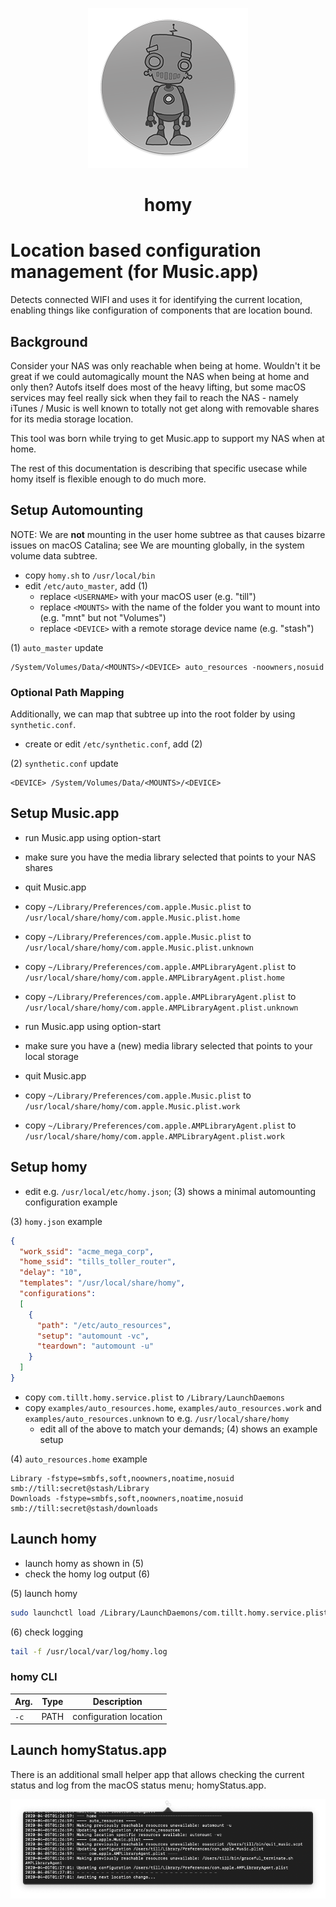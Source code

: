 <p align="center"><img src="homyStatus/homyStatus/Assets.xcassets/AppIcon.appiconset/homy256-1.png" /><h1 align="center">homy</h1></p>

# Location based configuration management (for Music.app)

Detects connected WIFI and uses it for identifying the current location, enabling things like configuration of components that are location bound.


## Background

Consider your NAS was only reachable when being at home. Wouldn't it be great if we could automagically mount the NAS when being at home and only then?
Autofs itself does most of the heavy lifting, but some macOS services may feel really sick when they fail to reach the NAS - namely iTunes / Music is
well known to totally not get along with removable shares for its media storage location.

This tool was born while trying to get Music.app to support my NAS when at home.

The rest of this documentation is describing that specific usecase while homy itself is flexible enough to do much more.


## Setup Automounting

NOTE: We are **not** mounting in the user home subtree as that causes bizarre issues on macOS Catalina; see
We are mounting globally, in the system volume data subtree.

- copy `homy.sh` to `/usr/local/bin`
- edit `/etc/auto_master`, add (1)
    - replace `<USERNAME>` with your macOS user (e.g. "till")
    - replace `<MOUNTS>` with the name of the folder you want to mount into (e.g. "mnt" but not "Volumes")
    - replace `<DEVICE>` with a remote storage device name (e.g. "stash")

(1) `auto_master` update
```
/System/Volumes/Data/<MOUNTS>/<DEVICE> auto_resources -noowners,nosuid
```


### Optional Path Mapping

Additionally, we can map that subtree up into the root folder by using `synthetic.conf`.
- create or edit `/etc/synthetic.conf`, add (2)

(2) `synthetic.conf` update
```
<DEVICE> /System/Volumes/Data/<MOUNTS>/<DEVICE>
```


## Setup Music.app

- run Music.app using option-start
- make sure you have the media library selected that points to your NAS shares
- quit Music.app

- copy `~/Library/Preferences/com.apple.Music.plist` to `/usr/local/share/homy/com.apple.Music.plist.home`
- copy `~/Library/Preferences/com.apple.Music.plist` to `/usr/local/share/homy/com.apple.Music.plist.unknown`
- copy `~/Library/Preferences/com.apple.AMPLibraryAgent.plist` to `/usr/local/share/homy/com.apple.AMPLibraryAgent.plist.home`
- copy `~/Library/Preferences/com.apple.AMPLibraryAgent.plist` to `/usr/local/share/homy/com.apple.AMPLibraryAgent.plist.unknown`

- run Music.app using option-start
- make sure you have a (new) media library selected that points to your local storage
- quit Music.app

- copy `~/Library/Preferences/com.apple.Music.plist` to `/usr/local/share/homy/com.apple.Music.plist.work`
- copy `~/Library/Preferences/com.apple.AMPLibraryAgent.plist` to `/usr/local/share/homy/com.apple.AMPLibraryAgent.plist.work`

## Setup homy

- edit e.g. `/usr/local/etc/homy.json`; (3) shows a minimal automounting configuration example

(3) `homy.json` example
```json
{
  "work_ssid": "acme_mega_corp",
  "home_ssid": "tills_toller_router",
  "delay": "10",
  "templates": "/usr/local/share/homy",
  "configurations":
  [
    {
      "path": "/etc/auto_resources",
      "setup": "automount -vc",
      "teardown": "automount -u"
    }
  ]
}
```

- copy `com.tillt.homy.service.plist` to `/Library/LaunchDaemons`
- copy `examples/auto_resources.home`, `examples/auto_resources.work` and `examples/auto_resources.unknown` to e.g. `/usr/local/share/homy`
    - edit all of the above to match your demands; (4) shows an example setup

(4) `auto_resources.home` example
```
Library -fstype=smbfs,soft,noowners,noatime,nosuid smb://till:secret@stash/Library
Downloads -fstype=smbfs,soft,noowners,noatime,nosuid smb://till:secret@stash/downloads
```

## Launch homy

- launch homy as shown in (5)
- check the homy log output (6)

(5) launch homy
```bash
sudo launchctl load /Library/LaunchDaemons/com.tillt.homy.service.plist
```

(6) check logging
```bash
tail -f /usr/local/var/log/homy.log
```

### homy CLI

| Arg. | Type     | Description            |
| ---- | -------- | ---------------------- |
| `-c` | PATH     | configuration location |


## Launch homyStatus.app

There is an additional small helper app that allows checking the current status and log from the macOS status menu; homyStatus.app.

![StatusItem](site/images/statusitem.png)
